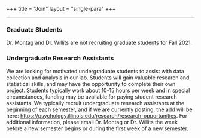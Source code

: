+++
title = "Join"
layout = "single-para"
+++

---

### Graduate Students
Dr. Montag and Dr. Willits are not recruiting graduate students for Fall 2021.

### Undergraduate Research Assistants
We are looking for motivated undergraduate students to assist with data collection and analysis in our lab. Students will gain valuable research and statistical skills, and may have the opportunity to complete their own project. Students typically work about 10-15 hours per week and in special circumstances, 
funding may be available for paying student research assistants. We typically recruit undergraduate research assistants at the beginning of each semester, and if we are currently posting, the add will be here: https://psychology.illinois.edu/research/research-opportunities.
For additional information, please email Dr. Montag or Dr. Willits the week before a new semester begins or during the first week of a new semester.

<!--- ### Hourly Undergraduate or Post-Baccalaureate Research Assistants (Paid)
We are looking for a few undergraduates or recent graduates with special skills who may be interested in working in the lab for 10-30 hours per week for pay. These skills include coding proficiency in at least one of the following: Python, SQL, web development, or game programming (iOS and/or Unity). We are also looking for individuals with experience transcribing natural language recordings. For additional information, please email Dr. Montag or Dr. Willits.
--->
